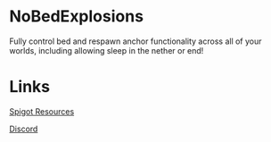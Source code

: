# NoBedExplosions
Fully control bed and respawn anchor functionality across all of your worlds,
including allowing sleep in the nether or end!

# Links
[Spigot Resources](https://www.spigotmc.org/resources/65808/)

[Discord](https://chat.tehbrian.xyz)
